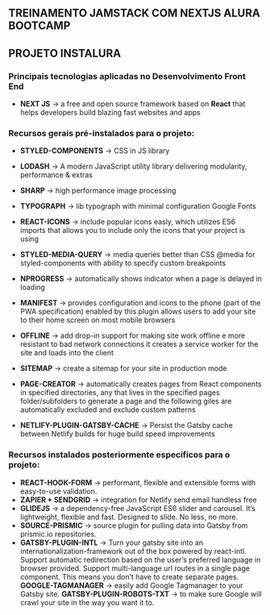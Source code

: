## TREINAMENTO JAMSTACK COM NEXTJS ALURA BOOTCAMP
## PROJETO INSTALURA

### Principais tecnologias aplicadas no Desenvolvimento Front End
- **NEXT JS** -> a free and open source framework based on **React** that helps developers build blazing fast websites and apps

### Recursos gerais pré-instalados para o projeto:
- **STYLED-COMPONENTS** -> CSS in JS library
- **LODASH** -> A modern JavaScript utility library delivering modularity, performance & extras





- **SHARP** -> high performance image processing
- **TYPOGRAPH** -> lib typograph with minimal configuration Google Fonts
- **REACT-ICONS** -> include popular icons easly, which utilizes ES6 imports that allows you to include only the icons that your project is using
- **STYLED-MEDIA-QUERY** -> media queries better than CSS @media for styled-components with ability to specify custom breakpoints
- **NPROGRESS** -> automatically shows indicator when a page is delayed in loading
- **MANIFEST** -> provides configuration and icons to the phone (part of the PWA specification) enabled by this plugin allows users to add your site to their home screen on most mobile browsers
- **OFFLINE** -> add drop-in support for making site work offline e more resistant to bad network connections it creates a service worker for the site and loads into the client
- **SITEMAP** -> create a sitemap for your site in production mode
- **PAGE-CREATOR** -> automatically creates pages from React components in specified directories, any that lives in the specified pages folder/subfolders to generate a page and the following giles are automatically excluded and exclude custom patterns
- **NETLIFY-PLUGIN-GATSBY-CACHE** -> Persist the Gatsby cache between Netlify builds for huge build speed improvements

### Recursos instalados posteriormente específicos para o projeto:







- **REACT-HOOK-FORM** -> performant, flexible and extensible forms with easy-to-use validation.
- **ZAPIER + SENDGRID** -> integration for Netlify send email handless free
- **GLIDEJS** -> a dependency-free JavaScript ES6 slider and carousel. It’s lightweight, flexible and fast. Designed to slide. No less, no more.
- **SOURCE-PRISMIC** -> source plugin for pulling data into Gatsby from prismic.io repositories.
- **GATSBY-PLUGIN-INTL** -> Turn your gatsby site into an internationalization-framework out of the box powered by react-intl. Support automatic redirection based on the user’s preferred language in browser provided. Support multi-language url routes in a single page component. This means you don’t have to create separate pages.
**GOOGLE-TAGMANAGER** -> easily add Google Tagmanager to your Gatsby site.
**GATSBY-PLUGIN-ROBOTS-TXT** -> to make sure Google will crawl your site in the way you want it to.